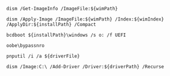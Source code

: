 

````
dism /Get-ImageInfo /ImageFile:${wimPath}
````

````
dism /Apply-Image /ImageFile:${wimPath} /Index:${wimIndex} /ApplyDir:${installPath} /Compact
````

````
bcdboot ${installPath}\windows /s o: /f UEFI
````
````
oobe\bypassnro
````
````
pnputil /i /a ${driverFile}
````
````
dism /Image:C:\ /Add-Driver /Driver:${driverPath} /Recurse
````